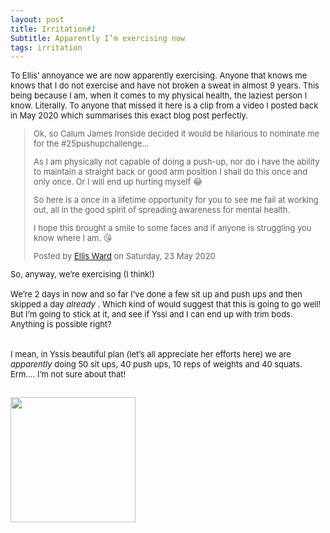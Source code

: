 ```yaml
---
layout: post
title: Irritation#1
Subtitle: Apparently I’m exercising now
tags: irritation
---
```


<div class="text-left">
<div class="boxed">
  <font size="2">

To Ellis’ annoyance we are now apparently exercising. Anyone that knows me knows that I do not exercise and have not broken a sweat in almost 9 years. This being because I am, when it comes to my physical health, the laziest person I know. Literally. To anyone that missed it here is a clip from a video I posted back in May 2020 which summarises this exact blog post perfectly.

<div class="fb-video" data-href="https://www.facebook.com/ellis.ward.161/videos/1362999067234881" data-width="500" data-show-text="false"><blockquote cite="https://developers.facebook.com/ellis.ward.161/videos/1362999067234881/" class="fb-xfbml-parse-ignore"><a href="https://developers.facebook.com/ellis.ward.161/videos/1362999067234881/"></a><p>Ok, so Calum James Ironside decided it would be hilarious to nominate me for the #25pushupchallenge... 

As I am physically not capable of doing a push-up, nor do i have the ability to maintain a straight back or good arm position I shall do this once and only once. Or I will end up hurting myself 😂 

So here is a once in a lifetime opportunity for you to see me fail at working out, all in the good spirit of spreading awareness for mental health.

I hope this brought a smile to some faces and if anyone is struggling you know where I am. 😘</p>Posted by <a href="https://www.facebook.com/ellis.ward.161">Ellis Ward</a> on Saturday, 23 May 2020</blockquote></div>
 
So, anyway, we’re exercising (I think!)<br>
<br>
We’re 2 days in now and so far I’ve done a few sit up and push ups and then skipped a day <i> already </i>. Which kind of would suggest that this is going to go well! But I’m going to stick at it, and see if Yssi and I can end up with trim bods. Anything is possible right?  
<br><br>
I mean, in Yssis beautiful plan (let’s all appreciate her efforts here) we are <i>apparently</i> doing 50 sit ups, 40 push ups, 10 reps of weights and 40 squats. Erm…. I’m not sure about that! 

<div class="text-center">
  <br/>
  <img src="{{ site.baseurl }}/img/20210707julyplan.png" width="200" height="200"/>
</div><br>


</font>
